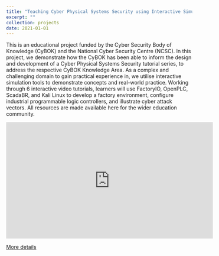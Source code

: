 ```yaml
---
title: "Teaching Cyber Physical Systems Security using Interactive Simulation"
excerpt: ""
collection: projects
date: 2021-01-01
---
```


This is an educational project funded by the Cyber Security Body of Knowledge (CyBOK) and the National Cyber Security Centre (NCSC). In this project, we demonstrate how the CyBOK has been able to inform the design and development of a Cyber Physical Systems Security tutorial series, to address the respective CyBOK Knowledge Area. As a complex and challenging domain to gain practical experience in, we utilise interactive simulation tools to demonstrate concepts and real-world practice. Working through 6 interactive video tutorials, learners will use FactoryIO, OpenPLC, ScadaBR, and Kali Linux to develop a factory environment, configure industrial programmable logic controllers, and illustrate cyber attack vectors. All resources are made available here for the wider education community.

<iframe width="560" height="315" src="https://www.youtube.com/embed/pSK1ngGZ9Fw" title="YouTube video player" frameborder="0" allow="accelerometer; autoplay; clipboard-write; encrypted-media; gyroscope; picture-in-picture" allowfullscreen></iframe>

[More details](http://www.cems.uwe.ac.uk/~pa-legg/uwecyber/cpss/)